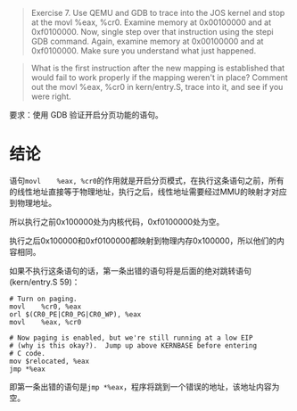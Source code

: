 >Exercise 7. Use QEMU and GDB to trace into the JOS kernel and stop at the movl %eax, %cr0. Examine memory at 0x00100000 and at 0xf0100000. Now, single step over that instruction using the stepi GDB command. Again, examine memory at 0x00100000 and at 0xf0100000. Make sure you understand what just happened.

>What is the first instruction after the new mapping is established that would fail to work properly if the mapping weren't in place? Comment out the movl %eax, %cr0 in kern/entry.S, trace into it, and see if you were right.

要求：使用 GDB 验证开启分页功能的语句。

# 结论
语句`movl    %eax, %cr0`的作用就是开启分页模式，在执行这条语句之前，所有的线性地址直接等于物理地址，执行之后，线性地址需要经过MMU的映射才对应到物理地址。

所以执行之前0x100000处为内核代码，0xf0100000处为空。

执行之后0x100000和0xf0100000都映射到物理内存0x100000，所以他们的内容相同。

如果不执行这条语句的话，第一条出错的语句将是后面的绝对跳转语句(kern/entry.S 59)：
```
# Turn on paging.
movl    %cr0, %eax
orl $(CR0_PE|CR0_PG|CR0_WP), %eax
movl    %eax, %cr0

# Now paging is enabled, but we're still running at a low EIP
# (why is this okay?).  Jump up above KERNBASE before entering
# C code.
mov $relocated, %eax
jmp *%eax
```
即第一条出错的语句是`jmp *%eax`，程序将跳到一个错误的地址，该地址内容为空。